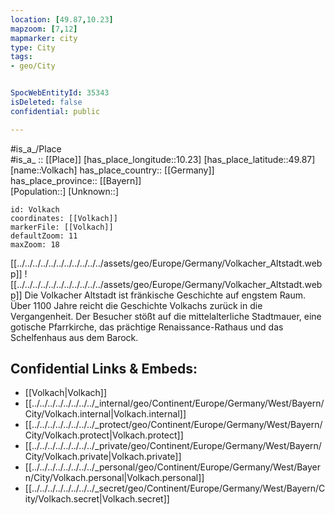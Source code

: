 ```yaml
---
location: [49.87,10.23] 
mapzoom: [7,12] 
mapmarker: city 
type: City
tags:
- geo/City


SpocWebEntityId: 35343
isDeleted: false
confidential: public

---
```

#is_a_/Place  
#is_a_ :: [[Place]] 
[has_place_longitude::10.23] 
[has_place_latitude::49.87] 
[name::Volkach] 
has_place_country:: [[Germany]]  
has_place_province:: [[Bayern]]  
[Population::] 
[Unknown::] 


```leaflet
id: Volkach
coordinates: [[Volkach]] 
markerFile: [[Volkach]] 
defaultZoom: 11 
maxZoom: 18
```



[[../../../../../../../../../../../assets/geo/Europe/Germany/Volkacher_Altstadt.webp]]
![[../../../../../../../../../../../assets/geo/Europe/Germany/Volkacher_Altstadt.webp]]
Die Volkacher Altstadt ist fränkische Geschichte auf engstem Raum. 
Über 1100 Jahre reicht die Geschichte Volkachs zurück in die Vergangenheit. 
Der Besucher stößt auf die mittelalterliche Stadtmauer, eine gotische Pfarrkirche, 
das prächtige Renaissance-Rathaus und das Schelfenhaus aus dem Barock.

## Confidential Links & Embeds: 
- [[Volkach|Volkach]]  
- [[../../../../../../../../_internal/geo/Continent/Europe/Germany/West/Bayern/City/Volkach.internal|Volkach.internal]] 
- [[../../../../../../../../_protect/geo/Continent/Europe/Germany/West/Bayern/City/Volkach.protect|Volkach.protect]] 
- [[../../../../../../../../_private/geo/Continent/Europe/Germany/West/Bayern/City/Volkach.private|Volkach.private]] 
- [[../../../../../../../../_personal/geo/Continent/Europe/Germany/West/Bayern/City/Volkach.personal|Volkach.personal]] 
- [[../../../../../../../../_secret/geo/Continent/Europe/Germany/West/Bayern/City/Volkach.secret|Volkach.secret]] 
